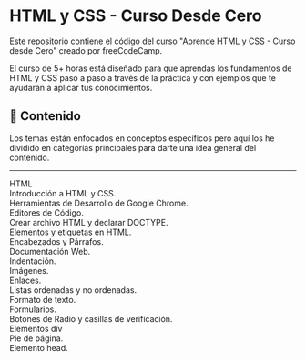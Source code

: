 <h1>HTML y CSS - Curso Desde Cero</h1>
Este repositorio contiene el código del curso "Aprende HTML y CSS - Curso desde Cero" creado por freeCodeCamp.

El curso de 5+ horas está diseñado para que aprendas los fundamentos de HTML y CSS paso a paso a través de la
práctica y con ejemplos que te ayudarán a aplicar tus conocimientos.

<h2>🔹 Contenido </h2>
Los temas están enfocados en conceptos específicos pero aquí los he dividido en categorías principales 
para darte una idea general del contenido.<br>
<hr>
HTML<br>
Introducción a HTML y CSS.<br>
Herramientas de Desarrollo de Google Chrome.<br>
Editores de Código.<br>
Crear archivo HTML y declarar DOCTYPE.<br>
Elementos y etiquetas en HTML.<br>
Encabezados y Párrafos.<br>
Documentación Web.<br>
Indentación.<br>
Imágenes.<br>
Enlaces.<br>
Listas ordenadas y no ordenadas.<br>
Formato de texto.<br>
Formularios.<br>
Botones de Radio y casillas de verificación.<br>
Elementos div <br>
Pie de página.<br>
Elemento head.<br>
